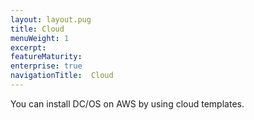 ```yaml
---
layout: layout.pug
title: Cloud
menuWeight: 1
excerpt:
featureMaturity:
enterprise: true
navigationTitle:  Cloud
---
```






You can install DC/OS on AWS by using cloud templates. 
